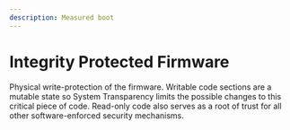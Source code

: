 ```yaml
---
description: Measured boot
---
```


# Integrity Protected Firmware

Physical write-protection of the firmware. Writable code sections are a mutable state so System Transparency limits the possible changes to this critical piece of code. Read-only code also serves as a root of trust for all other software-enforced security mechanisms.

